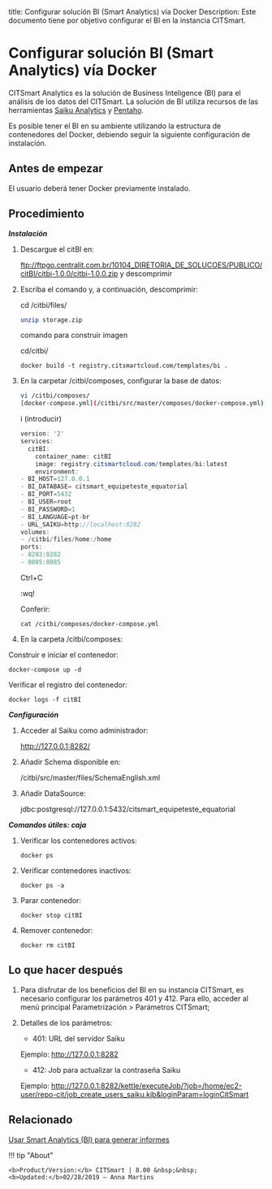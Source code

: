 title: Configurar solución BI (Smart Analytics) vía Docker
Description: Este documento tiene por objetivo configurar el BI en la instancia CITSmart.
# Configurar solución BI (Smart Analytics) vía Docker

CITSmart Analytics es la solución de Business Inteligence (BI) para el análisis de los
datos del CITSmart. La solución de BI utiliza recursos de las herramientas [Saiku
Analytics](https://www.meteorite.bi/products/saiku-reporting) y [Pentaho](https://www.hitachivantara.com/go/pentaho.html).

Es posible tener el BI en su ambiente utilizando la estructura de contenedores del
Docker, debiendo seguir la siguiente configuración de instalación.

Antes de empezar
----------------

El usuario deberá tener Docker previamente instalado. 


Procedimiento
------------

***Instalación***

1.  Descargue el citBI en:

    ftp://ftpgo.centralit.com.br/10104_DIRETORIA_DE_SOLUCOES/PUBLICO/citBI/citbi-1.0.0/citbi-1.0.0.zip y descomprimir

1.  Escriba el comando y, a continuación, descomprimir:

    
    cd /citbi/files/
    
    ```sh
    unzip storage.zip
    ```
    comando para construir imagen
    
    cd/citbi/
    
    ```
    docker build -t registry.citsmartcloud.com/templates/bi .
    ```
    
1.  En la carpetar /citbi/composes, configurar la base de datos:
    ```sh
    vi /citbi/composes/
    [docker-compose.yml](/citbi/src/master/composes/docker-compose.yml)
    ```
    
    i (introducir)

    ```java
    version: '2'
    services:
      citBI:
        container_name: citBI
        image: registry.citsmartcloud.com/templates/bi:latest
        environment:
    - BI_HOST=127.0.0.1
    - BI_DATABASE= citsmart_equipeteste_equatorial
    - BI_PORT=5432
    - BI_USER=root
    - BI_PASSWORD=1
    - BI_LANGUAGE=pt-br
    - URL_SAIKU=http://localhost:8282
    volumes:
    - /citbi/files/home:/home
    ports:
    - 8282:8282
    - 8085:8085
    ```

    Ctrl+C

    :wq!
    
    Conferir:

    ```
    cat /citbi/composes/docker-compose.yml
    ```

1.  En la carpeta /citbi/composes:

Construir e iniciar el contenedor:

```
docker-compose up -d
```

Verificar el registro del contenedor:

```
docker logs -f citBI
```

***Configuración***

1.  Acceder al Saiku como administrador:

    <http://127.0.0.1:8282/>

2.  Añadir Schema disponible en:

    /citbi/src/master/files/SchemaEnglish.xml

3.  Añadir DataSource:

    jdbc:postgresql://127.0.0.1:5432/citsmart_equipeteste_equatorial

***Comandos útiles: caja***

1.  Verificar los contenedores activos:

    ```
    docker ps
    ```

1.  Verificar contenedores inactivos:
    
    ```
    docker ps -a
    ```

1.  Parar contenedor:
    
    ```
    docker stop citBI
    ```

1.  Remover contenedor:
    ```
    docker rm citBI
    ```

Lo que hacer después
------------------

1. Para disfrutar de los beneficios del BI en su instancia CITSmart, es necesario
configurar los parámetros 401 y 412. Para ello, acceder al menú principal
Parametrización \> Parámetros CITSmart;

2. Detalles de los parámetros:

    -   401: URL del servidor Saiku

    Ejemplo: http://127.0.0.1:8282

    -   412: Job para actualizar la contraseña Saiku

    Ejemplo:
    http://127.0.0.1:8282/kettle/executeJob/?job=/home/ec2-user/repo-cit/job_create_users_saiku.kjb&loginParam=loginCitSmart


Relacionado
-----------

[Usar Smart Analytics (BI) para generar informes](/es-es/citsmart-platform-8/additional-features/smart-analytics/use-bi-solution.html)



!!! tip "About"

    <b>Product/Version:</b> CITSmart | 8.00 &nbsp;&nbsp;
    <b>Updated:</b>02/28/2019 – Anna Martins
